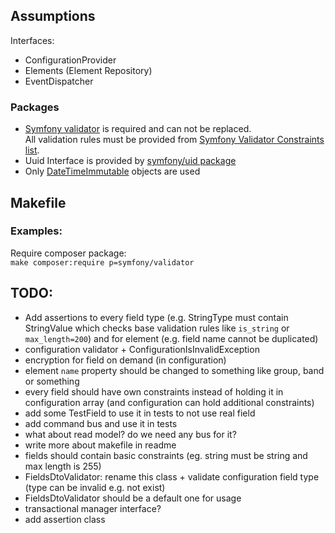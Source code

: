 ## Assumptions
Interfaces:
- ConfigurationProvider
- Elements (Element Repository)
- EventDispatcher

### Packages
- [Symfony validator](https://symfony.com/doc/current/components/validator.html) is required and can not be replaced.   
All validation rules must be provided from [Symfony Validator Constraints list](https://symfony.com/doc/current/validation.html#basic-constraints).
- Uuid Interface is provided by [symfony/uid package](https://symfony.com/doc/current/components/uid.html)
- Only [DateTimeImmutable](https://www.php.net/manual/en/class.datetimeimmutable.php) objects are used

## Makefile

### Examples:  
Require composer package:  
`make composer:require p=symfony/validator`

## TODO:  
- Add assertions to every field type (e.g. StringType must contain StringValue which checks base validation rules
like `is_string` or `max_length=200`) and for element (e.g. field name cannot be duplicated)
- configuration validator + ConfigurationIsInvalidException 
- encryption for field on demand (in configuration)
- element `name` property should be changed to something like group, band or something
- every field should have own constraints instead of holding it in configuration array (and configuration can hold additional constraints)
- add some TestField to use it in tests to not use real field
- add command bus and use it in tests
- what about read model? do we need any bus for it?
- write more about makefile in readme
- fields should contain basic constraints (eg. string must be string and max length is 255)
- FieldsDtoValidator: rename this class + validate configuration field type (type can be invalid e.g. not exist)
- FieldsDtoValidator should be a default one for usage
- transactional manager interface?
- add assertion class
